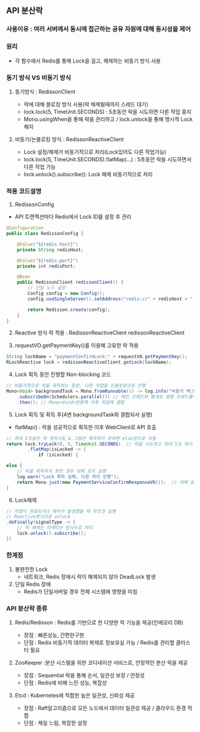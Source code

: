 ## API 분산락

### 사용이유 : 여러 서버에서 동시에 접근하는 공유 자원에 대해 동시성을 제어

### 원리
- 각 함수에서 Redis를 통해 Lock을 걸고, 해제하는 비동기 방식 사용

### 동기 방식 VS 비동기 방식
1. 동기방식 : RedissonClient
    - 락에 대해 블로킹 방식 사용(락 해제될때까지 스레드 대기)
    - lock.lock(5, TimeUnit.SECONDS) : 5초동안 락을 시도하면 다른 작업 중지
    - Mono.usingWhen을 통해 락을 관리하고 / lock.unlock을 통해 명시적 Lock 해지
  

2. 비동기/논블로킹 방식 : RedissonReactiveClient
    - Lock 설정/해제가 비동기적으로 처리(Lock있어도 다른 작업가능)
    - lock.lock(5, TimeUnit.SECONDS).flatMap(...) : 5초동안 락을 시도하면서 다른 작업 가능
    - lock.unlock().subscribe(): Lock 해제 비동기적으로 처리


### 적용 코드설명
1. RedissonConfig
- API 트랜잭션마다 Redis에서 Lock ID를 설정 후 관리
```java
@Configuration
public class RedissonConfig {

    @Value("${redis.host}")
    private String redisHost;

    @Value("${redis.port}")
    private int redisPort;

    @Bean
    public RedissonClient redissonClient() {
        // 단일 노드 설정
        Config config = new Config();
        config.useSingleServer().setAddress("redis://" + redisHost + ":" + redisPort);

        return Redisson.create(config);
    }
} 
```

2. Reactive 방식 락 적용 : RedissonReactiveClient redissonReactiveClient

3. requestVO.getPaymentKey()를 이용해 고유한 락 적용
```java
String lockName = "paymentConfirmLock:" + requestVO.getPaymentKey();
RLockReactive lock = redissonReactiveClient.getLock(lockName); 
```

4. Lock 획득 동안 진행할 Non-blocking 코드
```java
// 비동기적으로 락을 획득하는 동안, 다른 작업을 논블로킹으로 진행
Mono<Void> backgroundTask = Mono.fromRunnable(() -> log.info("비동기 백그라운드 작업 진행 중..."))
    .subscribeOn(Schedulers.parallel()) // 메인 쓰레드와 별개로 병렬 쓰레드풀에서 실행
    .then(); // Mono<Void>반환해 이후 작업에 결합
```

5. Lock 획득 및 획득 후(4번 backgroundTask와 결합되서 실행)
- flatMap() : 락을 성공적으로 획득한 이후 WebClient로 API 호출

```java
// 최대 5초동안 락 획득시도 & 그동안 획득하지 못하면 else문으로 이동
return lock.tryLock(0, 5, TimeUnit.SECONDS)  // 락을 시도하고 최대 5초 대기
        .flatMap(isLocked -> {
            if (isLocked) {
```
```java
else {
    // 락을 획득하지 못한 경우 대체 로직 실행
    log.warn("Lock 획득 실패, 다른 처리 진행");
    return Mono.just(new PaymentServiceConfirmResponseVO());  // 대체 응답
}
```

6. Lock해제
```java
// 작업이 완료되거나 에러가 발생했을 때 무조건 실행
// Reactive방식으로 unlock
.doFinally(signalType -> {
    // 락 해제는 리액티브 방식으로 처리
    lock.unlock().subscribe();
})
```


### 한계점
1. 불완전한 Lock
   - 네트워크, Redis 장애시 락이 해제되지 않아 DeadLock 발생
2. 단일 Redis 장애
    - Redis가 단일서버일 경우 전체 시스템에 영향을 미침

### API 분산락 종류
1. Redis/Redisson : Redis를 기반으로 한 다양한 락 기능을 제공(인메모리 DB)
    - 장점 : 빠른성능, 간편한구현
    - 단점 : Redis 비동기적 데이터 복제로 정보유실 가능 / Redis를 관리할 클러스터 필요

2. ZooKeeper :분산 시스템을 위한 코디네이션 서비스로, 안정적인 분산 락을 제공
    - 장점 : Sequential 락을 통해 순서, 일관성 보장 / 안정성
    - 단점 : Redis에 비해 느린 성능, 복잡성

3. Etcd : Kubernetes에 적합한 높은 일관성, 신뢰성 제공
    - 장점 : Raft알고리즘으로 모든 노드에서 데이터 일관성 제공 / 클라우드 환경 적합
    - 단점 : 제일 느림, 복잡한 설정

